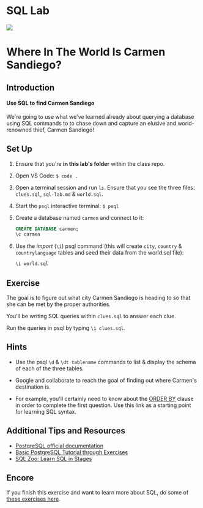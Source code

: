 # SQL Lab

<img src="https://i.imgur.com/OGKTx2f.jpg">

# Where In The World Is Carmen Sandiego?

## Introduction

#### Use SQL to find Carmen Sandiego

We're going to use what we've learned already about querying a database using SQL commands to to chase down and capture an elusive and world-renowned thief, Carmen Sandiego!

## Set Up

1. Ensure that you're **in this lab's folder** within the class repo.

2. Open VS Code: `$ code .`

3. Open a terminal session and run `ls`. Ensure that you see the three files: `clues.sql`, `sql-lab.md` & `world.sql`.

4. Start the `psql` interactive terminal: `$ psql`

5. Create a database named `carmen` and connect to it:

   ```sql
   CREATE DATABASE carmen;
   \c carmen
   ```

6. Use the _import_ (`\i`) psql command (this will create `city`, `country` & `countrylanguage` tables and seed their data from the world.sql file):

   ```sql
   \i world.sql
   ```

## Exercise

The goal is to figure out what city Carmen Sandiego is heading to so that she can be met by the proper authorities.

You'll be writing SQL queries within `clues.sql` to answer each clue.

Run the queries in psql by typing `\i clues.sql`.

## Hints

- Use the psql `\d` & `\dt tablename` commands to list & display the schema of each of the three tables.

- Google and collaborate to reach the goal of finding out where Carmen's destination is.

- For example, you'll certainly need to know about the [ORDER BY](http://www.postgresqltutorial.com/postgresql-order-by/) clause in order to complete the first question. Use this link as a starting point for learning SQL syntax.

## Additional Tips and Resources

- [PostgreSQL official documentation](https://www.postgresql.org/docs/12/index.html)
- [Basic PostgreSQL Tutorial through Exercises](https://pgexercises.com/questions/basic/)
- [SQL Zoo: Learn SQL in Stages](https://sqlzoo.net/)

## Encore

If you finish this exercise and want to learn more about SQL, do some of [these exercises here](https://pgexercises.com/).

